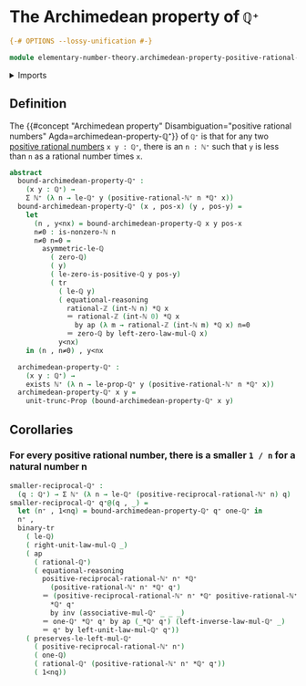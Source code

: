 # The Archimedean property of `ℚ⁺`

```agda
{-# OPTIONS --lossy-unification #-}

module elementary-number-theory.archimedean-property-positive-rational-numbers where
```

<details><summary>Imports</summary>

```agda
open import elementary-number-theory.natural-numbers
open import elementary-number-theory.positive-rational-numbers
open import elementary-number-theory.nonzero-natural-numbers
open import elementary-number-theory.rational-numbers
open import elementary-number-theory.multiplication-rational-numbers
open import elementary-number-theory.multiplicative-group-of-positive-rational-numbers
open import elementary-number-theory.archimedean-property-rational-numbers
open import elementary-number-theory.integers
open import elementary-number-theory.strict-inequality-rational-numbers

open import foundation.binary-transport
open import foundation.existential-quantification
open import foundation.propositional-truncations
open import foundation.dependent-pair-types
open import foundation.transport-along-identifications
open import foundation.identity-types
open import foundation.action-on-identifications-functions
```

</details>

## Definition

The
{{#concept "Archimedean property" Disambiguation="positive rational numbers" Agda=archimedean-property-ℚ⁺}}
of `ℚ⁺` is that for any two
[positive rational numbers](elementary-number-theory.positive-rational-numbers.md) `x y : ℚ⁺`,
there is an `n : ℕ⁺` such that `y` is less than `n` as a rational number times `x`.

```agda
abstract
  bound-archimedean-property-ℚ⁺ :
    (x y : ℚ⁺) →
    Σ ℕ⁺ (λ n → le-ℚ⁺ y (positive-rational-ℕ⁺ n *ℚ⁺ x))
  bound-archimedean-property-ℚ⁺ (x , pos-x) (y , pos-y) =
    let
      (n , y<nx) = bound-archimedean-property-ℚ x y pos-x
      n≠0 : is-nonzero-ℕ n
      n≠0 n=0 =
        asymmetric-le-ℚ
          ( zero-ℚ)
          ( y)
          ( le-zero-is-positive-ℚ y pos-y)
          ( tr
            ( le-ℚ y)
            ( equational-reasoning
              rational-ℤ (int-ℕ n) *ℚ x
              ＝ rational-ℤ (int-ℕ 0) *ℚ x
                by ap (λ m → rational-ℤ (int-ℕ m) *ℚ x) n=0
              ＝ zero-ℚ by left-zero-law-mul-ℚ x)
            y<nx)
    in (n , n≠0) , y<nx

  archimedean-property-ℚ⁺ :
    (x y : ℚ⁺) →
    exists ℕ⁺ (λ n → le-prop-ℚ⁺ y (positive-rational-ℕ⁺ n *ℚ⁺ x))
  archimedean-property-ℚ⁺ x y =
    unit-trunc-Prop (bound-archimedean-property-ℚ⁺ x y)
```

## Corollaries

### For every positive rational number, there is a smaller `1 / n` for a natural number n

```agda
smaller-reciprocal-ℚ⁺ :
  (q : ℚ⁺) → Σ ℕ⁺ (λ n → le-ℚ⁺ (positive-reciprocal-rational-ℕ⁺ n) q)
smaller-reciprocal-ℚ⁺ q⁺@(q , _) =
  let (n⁺ , 1<nq) = bound-archimedean-property-ℚ⁺ q⁺ one-ℚ⁺ in
  n⁺ ,
  binary-tr
    ( le-ℚ)
    ( right-unit-law-mul-ℚ _)
    ( ap
      ( rational-ℚ⁺)
      ( equational-reasoning
        positive-reciprocal-rational-ℕ⁺ n⁺ *ℚ⁺
          (positive-rational-ℕ⁺ n⁺ *ℚ⁺ q⁺)
        ＝ (positive-reciprocal-rational-ℕ⁺ n⁺ *ℚ⁺ positive-rational-ℕ⁺ n⁺)
          *ℚ⁺ q⁺
          by inv (associative-mul-ℚ⁺ _ _ _)
        ＝ one-ℚ⁺ *ℚ⁺ q⁺ by ap (_*ℚ⁺ q⁺) (left-inverse-law-mul-ℚ⁺ _)
        ＝ q⁺ by left-unit-law-mul-ℚ⁺ q⁺))
    ( preserves-le-left-mul-ℚ⁺
      ( positive-reciprocal-rational-ℕ⁺ n⁺)
      ( one-ℚ)
      ( rational-ℚ⁺ (positive-rational-ℕ⁺ n⁺ *ℚ⁺ q⁺))
      ( 1<nq))
```
